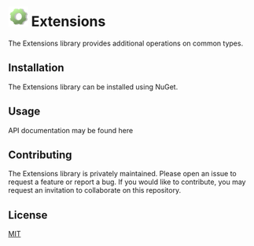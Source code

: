 # <img src="logo.svg" alt="Extensions Logo" width="40" height="40" /> Extensions

The Extensions library provides additional operations on common types.

## Installation

The Extensions library can be installed using NuGet.

## Usage

API documentation may be found here

## Contributing 

The Extensions library is privately maintained. Please open an issue to request
a feature or report a bug. If you would like to contribute, you may request an
invitation to collaborate on this repository.

## License

[MIT](LICENSE.md)